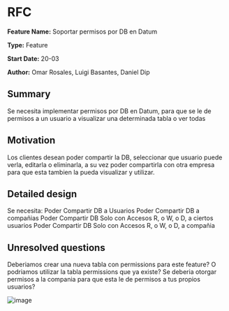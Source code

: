 # RFC

**Feature Name:** Soportar permisos por DB en Datum

**Type:** Feature

**Start Date:** 20-03

**Author:** Omar Rosales, Luigi Basantes, Daniel Dip

## Summary

Se necesita implementar permisos por DB en Datum, para que se le de permisos a un usuario a visualizar una determinada tabla o ver todas

## Motivation

Los clientes desean poder compartir la DB, seleccionar que usuario puede verla, editarla o eliminarla, a su vez poder compartirla con otra empresa para que esta tambien la pueda visualizar y utilizar.

## Detailed design

Se necesita:
Poder Compartir DB a Usuarios
Poder Compartir DB a compañias
Poder Compartir DB Solo con Accesos R, o W, o D, a ciertos usuarios
Poder Compartir DB Solo con Accesos R, o W, o D, a compañia

## Unresolved questions

Deberiamos crear una nueva tabla con permissions para este feature? O podriamos utilizar la tabla permissions que ya existe?
Se deberia otorgar permisos a la compania para que esta le de permisos a tus propios usuarios?

![image](https://user-images.githubusercontent.com/126692016/226476357-5f1759f6-4618-4a8a-ab48-67e3ee448c9a.png)

